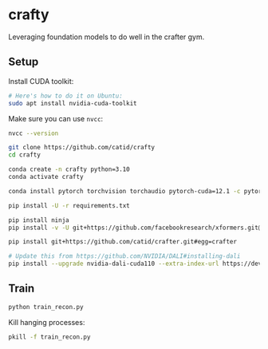 # crafty

Leveraging foundation models to do well in the crafter gym.

## Setup

Install CUDA toolkit:

```bash
# Here's how to do it on Ubuntu:
sudo apt install nvidia-cuda-toolkit
```

Make sure you can use `nvcc`:

```bash
nvcc --version
```

```bash
git clone https://github.com/catid/crafty
cd crafty

conda create -n crafty python=3.10
conda activate crafty

conda install pytorch torchvision torchaudio pytorch-cuda=12.1 -c pytorch -c nvidia

pip install -U -r requirements.txt

pip install ninja
pip install -v -U git+https://github.com/facebookresearch/xformers.git@main#egg=xformers

pip install git+https://github.com/catid/crafter.git#egg=crafter

# Update this from https://github.com/NVIDIA/DALI#installing-dali
pip install --upgrade nvidia-dali-cuda110 --extra-index-url https://developer.download.nvidia.com/compute/redist

```

## Train

```bash
python train_recon.py
```

Kill hanging processes:

```bash
pkill -f train_recon.py
```
